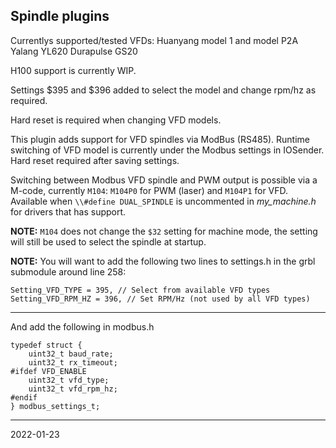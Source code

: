 ## Spindle plugins

Currentlys supported/tested VFDs:
Huanyang model 1 and model P2A
Yalang YL620
Durapulse GS20

H100 support is currently WIP.

Settings $395 and $396 added to select the model and change rpm/hz as required.

Hard reset is required when changing VFD models.

This plugin adds support for VFD spindles via ModBus (RS485).  Runtime switching of VFD model is currently under the Modbus settings in IOSender.  Hard reset required after saving settings.

Switching between Modbus VFD spindle and PWM output is possible via a M-code, currently `M104`: `M104P0` for PWM (laser) and `M104P1` for VFD.  
Available when `\\#define DUAL_SPINDLE` is uncommented in _my_machine.h_ for drivers that has support.

__NOTE:__ `M104` does not change the `$32` setting for machine mode, the setting will still be used to select the spindle at startup.

__NOTE:__ You will want to add the following two lines to settings.h in the grbl submodule around line 258:

    Setting_VFD_TYPE = 395, // Select from available VFD types
    Setting_VFD_RPM_HZ = 396, // Set RPM/Hz (not used by all VFD types)
      
---

And add the following in modbus.h

    typedef struct {
        uint32_t baud_rate;
        uint32_t rx_timeout;
    #ifdef VFD_ENABLE
        uint32_t vfd_type;
        uint32_t vfd_rpm_hz;
    #endif
    } modbus_settings_t;

---


2022-01-23

